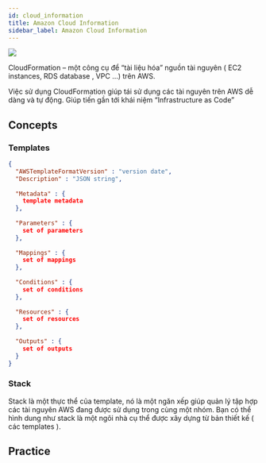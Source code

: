 ```yaml
---
id: cloud_information
title: Amazon Cloud Information
sidebar_label: Amazon Cloud Information
---
```

![](http://docs.aws.amazon.com/AWSCloudFormation/latest/UserGuide/images/create-stack-diagram.png)

CloudFormation – một công cụ để “tài liệu hóa” nguồn tài nguyên ( EC2 instances, RDS database , VPC …) trên AWS.

Việc sử dụng CloudFormation giúp tái sử dụng các tài nguyên trên AWS dễ dàng và tự động. Giúp tiến gần tới khái niệm “Infrastructure as Code”

## Concepts
### Templates

```json
{
  "AWSTemplateFormatVersion" : "version date",
  "Description" : "JSON string",
  
  "Metadata" : {
    template metadata
  },
  
  "Parameters" : {
    set of parameters
  },
  
  "Mappings" : {
    set of mappings
  },
  
  "Conditions" : {
    set of conditions
  },
  
  "Resources" : {
    set of resources
  },
  
  "Outputs" : {
    set of outputs
  }
}
```

### Stack
Stack là một thực thể của template, nó là một ngăn xếp giúp quản lý tập hợp các tài nguyên AWS đang được sử dụng trong cùng một nhóm. Bạn có thể hình dung như stack là một ngôi nhà cụ thể được xây dựng từ bản thiết kế ( các templates ). 

## Practice
